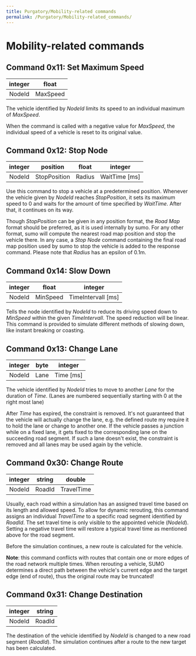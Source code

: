 ```yaml
---
title: Purgatory/Mobility-related commands
permalink: /Purgatory/Mobility-related_commands/
---
```


# Mobility-related commands

## Command 0x11: Set Maximum Speed

| integer |  float   |
| :-----: | :------: |
| NodeId  | MaxSpeed |

The vehicle identified by *NodeId* limits its speed to an individual
maximum of *MaxSpeed*.

When the command is called with a negative value for *MaxSpeed*, the
individual speed of a vehicle is reset to its original value.

## Command 0x12: Stop Node

| integer |   position   | float  |     integer     |
| :-----: | :----------: | :----: | :-------------: |
| NodeId  | StopPosition | Radius | WaitTime \[ms\] |

Use this command to stop a vehicle at a predetermined position. Whenever
the vehicle given by *NodeId* reaches *StopPosition*, it sets its
maximum speed to 0 and waits for the amount of time specified by
*WaitTime*. After that, it continues on its way.

Though *StopPosition* can be given in any position format, the *Road
Map* format should be preferred, as it is used internally by sumo. For
any other format, sumo will compute the nearest road map position and
stop the vehicle there.
In any case, a *Stop Node* command containing the final road map
position used by sumo to stop the vehicle is added to the response
command. Please note that *Radius* has an epsilon of 0.1m.

## Command 0x14: Slow Down

| integer |  float   |       integer        |
| :-----: | :------: | :------------------: |
| NodeId  | MinSpeed | TimeIntervall \[ms\] |

Tells the node identified by *NodeId* to reduce its driving speed down
to *MinSpeed* within the given *TimeIntervall*. The speed reduction will
be linear. This command is provided to simulate different methods of
slowing down, like instant breaking or coasting.

## Command 0x13: Change Lane

| integer | byte |   integer   |
| :-----: | :--: | :---------: |
| NodeId  | Lane | Time \[ms\] |

The vehicle identified by *NodeId* tries to move to another *Lane* for
the duration of *Time*. (Lanes are numbered sequentially starting with 0
at the right most lane)

After *Time* has expired, the constraint is removed. It's not guaranteed
that the vehicle will actually change the lane, e.g. the defined route
my require it to hold the lane or change to another one. If the vehicle
passes a junction while on a fixed lane, it gets fixed to the
corresponding lane on the succeeding road segment. If such a lane
doesn't exist, the constraint is removed and all lanes may be used again
by the vehicle.

## Command 0x30: Change Route

| integer | string |   double   |
| :-----: | :----: | :--------: |
| NodeId  | RoadId | TravelTime |

Usually, each road within a simulation has an assigned travel time based
on its length and allowed speed. To allow for dynamic rerouting, this
command assigns an individual *TravelTime* to a specific road segment
identified by *RoadId*.
The set travel time is only visible to the appointed vehicle (*NodeId*).
Setting a negative travel time will restore a typical travel time as
mentioned above for the road segment.

Before the simulation continues, a new route is calculated for the
vehicle.

**Note**: this command conflicts with routes that contain one or more
edges of the road network multiple times. When rerouting a vehicle, SUMO
determines a direct path between the vehicle's current edge and the
target edge (end of route), thus the original route may be truncated\!

## Command 0x31: Change Destination

| integer | string |
| :-----: | :----: |
| NodeId  | RoadId |

The destination of the vehicle identified by *NodeId* is changed to a
new road segment (*RoadId*). The simulation continues after a route to
the new target has been calculated.